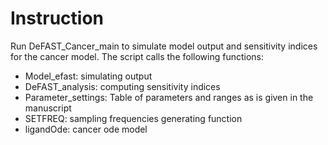 # Instruction 
Run DeFAST_Cancer_main to simulate model output and sensitivity indices for the cancer model. The script calls the following functions: 
- Model_efast: simulating output 
- DeFAST_analysis: computing sensitivity indices 
- Parameter_settings: Table of parameters and ranges as is given in the manuscript
- SETFREQ: sampling frequencies generating function 
- ligandOde: cancer ode model 
